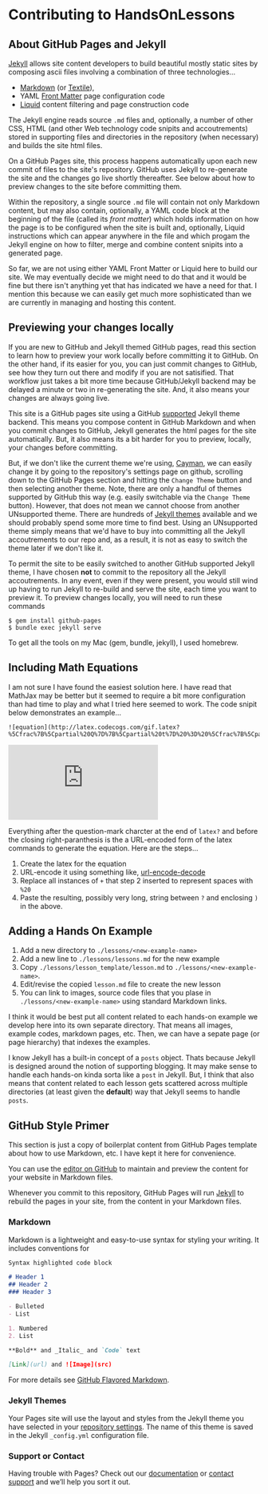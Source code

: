 # Contributing to HandsOnLessons

## About GitHub Pages and Jekyll

[Jekyll](https://jekyllrb.com) allows site content developers to build beautiful
mostly static sites by composing ascii files involving a combination of three
technologies...

* [Markdown](https://guides.github.com/features/mastering-markdown/)
(or [Textile](https://www.promptworks.com/textile)),
* YAML [Front Matter](http://jekyllrb.com/docs/frontmatter/) page configuration code
* [Liquid](https://shopify.github.io/liquid/) content filtering and page construction code

The Jekyll engine reads source `.md` files and, optionally, a number of
other CSS, HTML (and other Web technology code snipits and accoutrements) stored in
supporting files and directories in the repository (when necessary) and builds the
site html files.

On a GitHub Pages site, this process happens automatically upon each new commit of
files to the site's repository. GitHub uses Jekyll to re-generate the site and the
changes go live shortly thereafter. See below about how to preview changes to the
site before committing them.

Within the repository, a single source `.md` file will contain not only Markdown
content, but may also contain, optionally, a YAML code block at the beginning of
the file (called its _front matter_) which holds information on how the page is
to be configured when the site is built and, optionally, Liquid instructions
which can appear anywhere in the file and which progam the Jekyll engine on how
to filter, merge and combine content snipits into a generated page.

So far, we are not using either YAML Front Matter or Liquid here to build our
site. We may eventually decide we might need to do that and it would be fine
but there isn't anything yet that has indicated we have a need for that. I
mention this because we can easily get much more sophisticated than we are
currently in managing and hosting this content.

## Previewing your changes locally

If you are new to GitHub and Jekyll themed GitHub pages, read this section to
learn how to preview your work locally before committing it to GitHub. On the
other hand, if its easier for you, you can just commit changes to GitHub, see
how they turn out there and modify if you are not satisified. That workflow
just takes a bit more time because GitHub/Jekyll backend may be delayed a
minute or two in re-generating the site. And, it also means your changes
are always going live.

This site is a GitHub pages site using a GitHub [supported](https://pages.github.com/themes/)
Jekyll theme backend. This means you compose content in GitHub Markdown and when you commit
changes to GitHub, Jekyll generates the html pages for the site automatically. But, it also
means its a bit harder for you to preview, locally, your changes before committing.

But, if we don't like the current theme we're using,
[Cayman](https://pages-themes.github.io/cayman/), we can easily change
it by going to the repository's settings page on github, scrolling down to the
GitHub Pages section and hitting the `Change Theme` button and then selecting
another theme. Note, there are only a handful of themes supported by GitHub this
way (e.g. easily switchable via the `Change Theme` button). However, that does not
mean we cannot choose from another UNsupported theme. There are hundreds of
[Jekyll themes](http://jekyllthemes.org) available and we should probably spend
some more time to find best. Using an UNsupported theme simply means that we'd have
to buy into committing all the Jekyll accoutrements to our repo and, as a result,
it is not as easy to switch the theme later if we don't like it.

To permit the site to be easily switched to another GitHub supported Jekyll theme,
I have chosen **not** to commit to the repository all the Jekyll accoutrements.
In any event, even if they were present, you would still wind up having to run
Jekyll to re-build and serve the site, each time you want to preview it.
To preview changes locally, you will need to run these commands

```
$ gem install github-pages
$ bundle exec jekyll serve
```

To get all the tools on my Mac (gem, bundle, jekyll), I used homebrew.

## Including Math Equations

I am not sure I have found the easiest solution here. I have read that MathJax may be
better but it seemed to require a bit more configuration than had time to play and
what I tried here seemed to work. The code snipit below demonstrates an example...

```
![equation](http://latex.codecogs.com/gif.latex?%5Cfrac%7B%5Cpartial%20Q%7D%7B%5Cpartial%20t%7D%20%3D%20%5Cfrac%7B%5Cpartial%20s%7D%7B%5Cpartial%20t%7D)
```

![equation](http://latex.codecogs.com/gif.latex?%5Cfrac%7B%5Cpartial%20Q%7D%7B%5Cpartial%20t%7D%20%3D%20%5Cfrac%7B%5Cpartial%20s%7D%7B%5Cpartial%20t%7D)

Everything after the question-mark charcter at the end of `latex?` and before the closing right-paranthesis
is the a URL-encoded form of the latex commands to generate the equation. Here are the steps...

1. Create the latex for the equation
2. URL-encode it using something like, [url-encode-decode](http://www.url-encode-decode.com)
3. Replace all instances of `+` that step 2 inserted to represent spaces with `%20`
4. Paste the resulting, possibly very long, string between `?` and enclosing `)` in the above.

## Adding a Hands On Example

1. Add a new directory to `./lessons/<new-example-name>`
1. Add a new line to `./lessons/lessons.md` for the new example
1. Copy `./lessons/lesson_template/lesson.md` to `./lessons/<new-example-name>`.
1. Edit/revise the copied `lesson.md` file to create the new lesson
1. You can link to images, source code files that you plase in `./lessons/<new-example-name>`
   using standard Markdown links.

I think it would be best put all content related to each hands-on example we develop here
into its own separate directory. That means all images, example codes, markdown pages, etc.
Then, we can have a sepate page (or page hierarchy) that indexes the examples.

I know Jekyll has a built-in concept of a `posts` object. Thats because Jekyll is designed
around the notion of supporting blogging. It may make sense to handle each hands-on kinda
sorta like a `post` in Jekyll. But, I think that also means that content related to each
lesson gets scattered across multiple directories (at least given the **default**) way that
Jekyll seems to handle `posts`.

## GitHub Style Primer

This section is just a copy of boilerplat content from GitHub Pages template
about how to use Markdown, etc. I have kept it here for convenience.

You can use the [editor on GitHub](https://github.com/xsdk-project/HandsOnLessons/edit/master/README.md) to maintain and preview the content for your website in Markdown files.

Whenever you commit to this repository, GitHub Pages will run [Jekyll](https://jekyllrb.com/) to rebuild the pages in your site, from the content in your Markdown files.

### Markdown

Markdown is a lightweight and easy-to-use syntax for styling your writing. It includes conventions for

```markdown
Syntax highlighted code block

# Header 1
## Header 2
### Header 3

- Bulleted
- List

1. Numbered
2. List

**Bold** and _Italic_ and `Code` text

[Link](url) and ![Image](src)
```

For more details see [GitHub Flavored Markdown](https://guides.github.com/features/mastering-markdown/).

### Jekyll Themes

Your Pages site will use the layout and styles from the Jekyll theme you have selected in your [repository settings](https://github.com/xsdk-project/HandsOnLessons/settings). The name of this theme is saved in the Jekyll `_config.yml` configuration file.

### Support or Contact

Having trouble with Pages? Check out our [documentation](https://help.github.com/categories/github-pages-basics/) or [contact support](https://github.com/contact) and we’ll help you sort it out.
